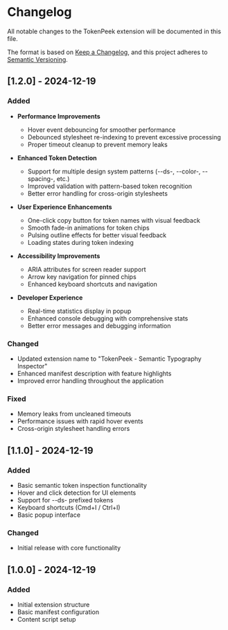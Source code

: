 # Changelog

All notable changes to the TokenPeek extension will be documented in this file.

The format is based on [Keep a Changelog](https://keepachangelog.com/en/1.0.0/),
and this project adheres to [Semantic Versioning](https://semver.org/spec/v2.0.0.html).

## [1.2.0] - 2024-12-19

### Added
- **Performance Improvements**
  - Hover event debouncing for smoother performance
  - Debounced stylesheet re-indexing to prevent excessive processing
  - Proper timeout cleanup to prevent memory leaks

- **Enhanced Token Detection**
  - Support for multiple design system patterns (--ds-, --color-, --spacing-, etc.)
  - Improved validation with pattern-based token recognition
  - Better error handling for cross-origin stylesheets

- **User Experience Enhancements**
  - One-click copy button for token names with visual feedback
  - Smooth fade-in animations for token chips
  - Pulsing outline effects for better visual feedback
  - Loading states during token indexing

- **Accessibility Improvements**
  - ARIA attributes for screen reader support
  - Arrow key navigation for pinned chips
  - Enhanced keyboard shortcuts and navigation

- **Developer Experience**
  - Real-time statistics display in popup
  - Enhanced console debugging with comprehensive stats
  - Better error messages and debugging information

### Changed
- Updated extension name to "TokenPeek - Semantic Typography Inspector"
- Enhanced manifest description with feature highlights
- Improved error handling throughout the application

### Fixed
- Memory leaks from uncleaned timeouts
- Performance issues with rapid hover events
- Cross-origin stylesheet handling errors

## [1.1.0] - 2024-12-19

### Added
- Basic semantic token inspection functionality
- Hover and click detection for UI elements
- Support for --ds- prefixed tokens
- Keyboard shortcuts (Cmd+I / Ctrl+I)
- Basic popup interface

### Changed
- Initial release with core functionality

## [1.0.0] - 2024-12-19

### Added
- Initial extension structure
- Basic manifest configuration
- Content script setup
